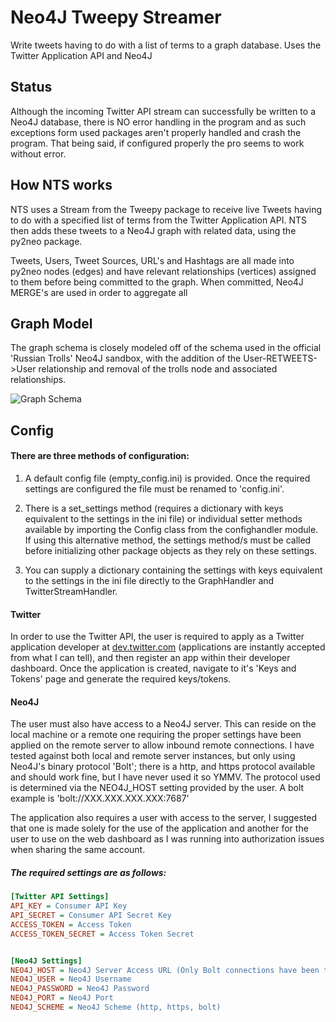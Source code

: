  # Neo4J Tweepy Streamer
Write tweets having to do with a list of terms to a graph database. Uses the Twitter Application API and Neo4J
## Status
Although the incoming Twitter API stream can successfully be written to a Neo4J database, there is NO error handling in the program and as such exceptions form used packages aren't properly handled and crash the program. That being said, if configured properly the pro seems to work without error.

## How NTS works
NTS uses a Stream from the Tweepy package to receive live Tweets having to do with a specified list of terms from the Twitter Application API. NTS then adds these tweets to a Neo4J graph with related data, using the py2neo package.

Tweets, Users, Tweet Sources, URL's and Hashtags are all made into py2neo nodes (edges) and have relevant relationships (vertices) assigned to them before being committed to the graph. When committed, Neo4J MERGE's are used in order to aggregate all


## Graph Model
The graph schema is closely modeled off of the schema used in the official 'Russian Trolls' Neo4J sandbox, with the addition of the User-RETWEETS->User relationship and removal of the trolls node and associated relationships.

![Graph Schema](https://i.imgur.com/sPb0hsM.png)

## Config
#### There are three methods of configuration:

1. A default config file (empty_config.ini) is provided. Once the required settings are configured the file must be renamed to 'config.ini'.

2. There is a set_settings method (requires a dictionary with keys equivalent to the settings in the ini file) or individual setter methods available by importing the Config class from the confighandler module. If using this alternative method, the settings method/s must be called before initializing other package objects as they rely on these settings.

3. You can supply a dictionary containing the settings with keys equivalent to the settings in the ini file directly to the GraphHandler and TwitterStreamHandler.

#### Twitter
In order to use the Twitter API, the user is required to apply as a Twitter application developer at [dev.twitter.com](https://developer.twitter.com/) (applications are instantly accepted from what I can tell), and then register an app within their developer dashboard. Once the application is created, navigate to it's 'Keys and Tokens' page and generate the required keys/tokens.

#### Neo4J
The user must also have access to a Neo4J server. This can reside on the local machine or a remote one requiring the proper settings have been applied on the remote server to allow inbound remote connections. I have tested against both local and remote server instances, but only using Neo4J's binary protocol 'Bolt'; there is a http, and https protocol available and should work fine, but I have never used it so YMMV. The protocol used is determined via the NEO4J_HOST setting provided by the user. A bolt example is 'bolt://XXX.XXX.XXX.XXX:7687'  

The application also requires a user with access to the server, I suggested that one is made solely for the use of the application and another for the user to use on the web dashboard as I was running into authorization issues when sharing the same account.

##### The required settings are as follows:
```ini
[Twitter API Settings]  
API_KEY = Consumer API Key  
API_SECRET = Consumer API Secret Key  
ACCESS_TOKEN = Access Token  
ACCESS_TOKEN_SECRET = Access Token Secret  


[Neo4J Settings]  
NEO4J_HOST = Neo4J Server Access URL (Only Bolt connections have been tested)  
NEO4J_USER = Neo4J Username  
NEO4J_PASSWORD = Neo4J Password  
NEO4J_PORT = Neo4J Port  
NEO4J_SCHEME = Neo4J Scheme (http, https, bolt)  
```

